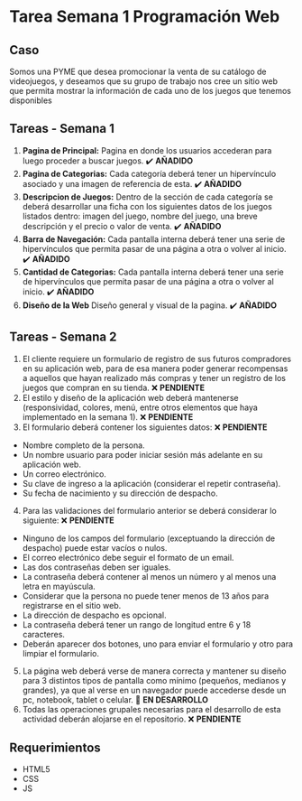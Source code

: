 # Tarea Semana 1 Programación Web

## Caso
Somos una PYME que desea promocionar la venta de su catálogo de videojuegos, 
y deseamos que su grupo de trabajo nos cree un sitio web que permita 
mostrar la información de cada uno de los juegos que tenemos disponibles

## Tareas - Semana 1
1. **Pagina de Principal:** Pagina en donde los usuarios accederan para luego proceder a buscar juegos. ✔️ **AÑADIDO**
2. **Pagina de Categorias:** Cada categoría deberá tener un hipervínculo asociado y una imagen de referencia de esta. ✔️ **AÑADIDO**
3. **Descripcion de Juegos:** Dentro de la sección de cada categoría se deberá desarrollar una ficha con los siguientes datos de los juegos listados dentro: imagen del juego, nombre del juego, una breve descripción y el precio o valor de venta. ✔️ **AÑADIDO**
4. **Barra de Navegación:** Cada pantalla interna deberá tener una serie de hipervínculos que permita pasar de una página a otra o volver al inicio. ✔️ **AÑADIDO**
5. **Cantidad de Categorias:** Cada pantalla interna deberá tener una serie de hipervínculos que permita pasar de una página a otra o volver al inicio. ✔️ **AÑADIDO**
6. **Diseño de la Web** Diseño general y visual de la pagina. ✔️ **AÑADIDO**

## Tareas - Semana 2
1. El cliente requiere un formulario de registro de sus futuros compradores en su aplicación web, para de esa manera poder generar recompensas a aquellos que hayan realizado más compras y tener un registro de los juegos que compran en su tienda. ❌ **PENDIENTE**
2. El estilo y diseño de la aplicación web deberá mantenerse (responsividad, colores, menú, entre otros elementos que haya implementado en la semana 1). ❌ **PENDIENTE**
3. El formulario deberá contener los siguientes datos: ❌ **PENDIENTE**
 - Nombre completo de la persona.
 - Un nombre usuario para poder iniciar sesión más adelante en su aplicación web.
 - Un correo electrónico.
 - Su clave de ingreso a la aplicación (considerar el repetir contraseña).
 - Su fecha de nacimiento y su dirección de despacho.
4. Para las validaciones del formulario anterior se deberá considerar lo siguiente: ❌ **PENDIENTE**
 - Ninguno de los campos del formulario (exceptuando la dirección de despacho) puede estar vacíos o nulos.
 - El correo electrónico debe seguir el formato de un email.
 - Las dos contraseñas deben ser iguales.
 - La contraseña deberá contener al menos un número y al menos una letra en mayúscula.
 - Considerar que la persona no puede tener menos de 13 años para registrarse en el sitio web.
 - La dirección de despacho es opcional.
 - La contraseña deberá tener un rango de longitud entre 6 y 18 caracteres.
 - Deberán aparecer dos botones, uno para enviar el formulario y otro para limpiar el formulario.
5. La página web deberá verse de manera correcta y mantener su diseño para 3 distintos tipos de pantalla como mínimo (pequeños, medianos y grandes), ya que al verse en un navegador puede accederse desde un pc, notebook, tablet o celular. 🔨 **EN DESARROLLO**
6. Todas las operaciones grupales necesarias para el desarrollo de esta actividad deberán alojarse en el repositorio. ❌ **PENDIENTE**

## Requerimientos

- HTML5
- CSS
- JS
